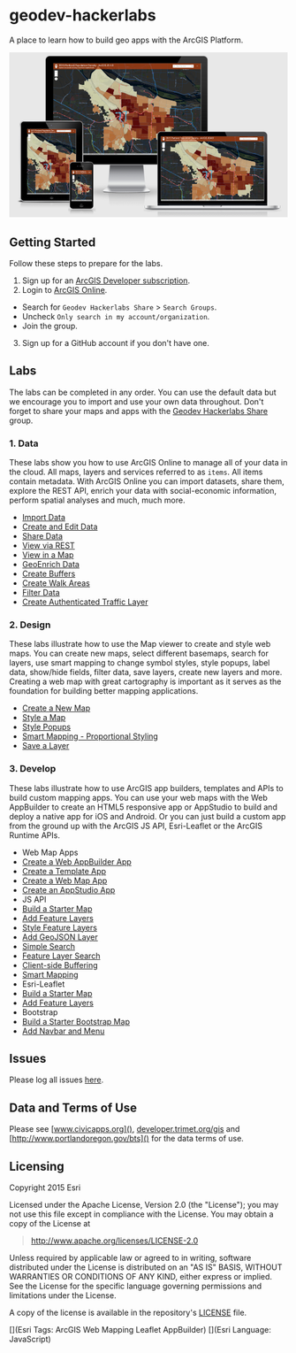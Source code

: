 # geodev-hackerlabs

A place to learn how to build geo apps with the ArcGIS Platform.

![Steps](./geodev-hackerlabs-apps.png)

## Getting Started

Follow these steps to prepare for the labs.

1. Sign up for an [ArcGIS Developer subscription](https://developers.arcgis.com/en/sign-up/).
2. Login to [ArcGIS Online](http://arcgis.com).
 * Search for `Geodev Hackerlabs Share` > `Search Groups`.
 * Uncheck `Only search in my account/organization`.
 * Join the group.
3. Sign up for a GitHub account if you don't have one.

## Labs

The labs can be completed in any order. You can use the default data but we encourage you to import and use your own data throughout. Don't forget to share your maps and apps with the [Geodev Hackerlabs Share](http://www.arcgis.com/home/group.html?owner=al_geodev&title=Geodev%20Hackerlabs%20Share) group.

### 1. Data

These labs show you how to use ArcGIS Online to manage all of your data in the cloud. All maps, layers and services referred to as `items`. All items contain metadata. With ArcGIS Online you can import datasets, share them, explore the REST API, enrich your data with social-economic information, perform spatial analyses and much, much more.

* [Import Data](./data/import_data.md)
* [Create and Edit Data](./data/create_and_edit_data.md)
* [Share Data](./data/share_data.md)
* [View via REST](./data/view_via_rest.md)
* [View in a Map](./data/view_in_a_map.md)
* [GeoEnrich Data](./data/geoenrich_data.md)
* [Create Buffers](/data/create_buffers.md)
* [Create Walk Areas](./data/create_walk_areas.md)
* [Filter Data](/data/filter_data.md)
* [Create Authenticated Traffic Layer](./data/create_authenticated_traffic_layer.md)

### 2. Design

These labs illustrate how to use the Map viewer to create and style web maps. You can create new maps, select different basemaps, search for layers, use smart mapping to change symbol styles, style popups, label data, show/hide fields, filter data, save layers, create new layers and more. Creating a web map with great cartography is important as it serves as the foundation for building better mapping applications.

* [Create a New Map](./design/create_a_new_map.md)
* [Style a Map](./design/style_a_map.md)
* [Style Popups](./design/style_popups.md)
* [Smart Mapping - Proportional Styling](./design/smart_mapping_proportional.md)
* [Save a Layer](./design/save_a_layer.md)

### 3. Develop

These labs illustrate how to use ArcGIS app builders, templates and APIs to build custom mapping apps. You can use your web maps with the Web AppBuilder to create an HTML5 responsive app or AppStudio to build and deploy a native app for iOS and Android. Or you can just build a custom app from the ground up with the ArcGIS JS API, Esri-Leaflet or the ArcGIS Runtime APIs.

* Web Map Apps
 * [Create a Web AppBuilder App](./develop/create_a_wab_app.md)
 * [Create a Template App](./develop/create_a_template_app.md)
 * [Create a Web Map App](./develop/create_a_web_map_app.md)
 * [Create an AppStudio App](./develop/create_an_appstudio_app.md)
* JS API
 * [Build a Starter Map](./develop/build_starter_map_jsapi.md)
 * [Add Feature Layers](./develop/add_feature_layers_jsapi.md)
 * [Style Feature Layers](./develop/style_feature_layers_jsapi.md)
 * [Add GeoJSON Layer](./develop/add_geojson_layer_jsapi.md)
 * [Simple Search](./develop/simple_search_jsapi.md)
 * [Feature Layer Search](./develop/feature_layer_search_jsapi.md)
 * [Client-side Buffering](./develop/geometry_engine_buffer_jsapi.md)
 * [Smart Mapping](./develop/smartmapping_color_renderer_jsapi.md)
* Esri-Leaflet
 * [Build a Starter Map](./develop/build_starter_map_leaflet.md)
 * [Add Feature Layers](./develop/add_feature_layers_leaflet.md)
* Bootstrap
 * [Build a Starter Bootstrap Map](./develop/build_starter_map_bootstrap.md)
 * [Add Navbar and Menu](./develop/add_navbar_menu_bootstrap.md)

## Issues

Please log all issues [here](https://github.com/Esri/geodev-hackerlabs/issues).

## Data and Terms of Use

Please see [www.civicapps.org](), [developer.trimet.org/gis]() and [http://www.portlandoregon.gov/bts]() for the data terms of use.

## Licensing
Copyright 2015 Esri

Licensed under the Apache License, Version 2.0 (the "License");
you may not use this file except in compliance with the License.
You may obtain a copy of the License at

> http://www.apache.org/licenses/LICENSE-2.0

Unless required by applicable law or agreed to in writing, software
distributed under the License is distributed on an "AS IS" BASIS,
WITHOUT WARRANTIES OR CONDITIONS OF ANY KIND, either express or implied.
See the License for the specific language governing permissions and
limitations under the License.

A copy of the license is available in the repository's [LICENSE](./license.txt) file.

[](Esri Tags: ArcGIS Web Mapping Leaflet AppBuilder)
[](Esri Language: JavaScript)
